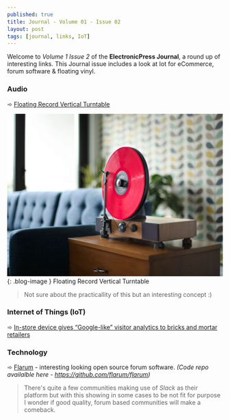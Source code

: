 ```yaml
---
published: true
title: Journal - Volume 01 - Issue 02
layout: post
tags: [journal, links, IoT]
---
```

Welcome to _Volume 1 Issue 2_ of the **ElectronicPress Journal**, a round up of interesting links. This Journal issue includes a look at Iot for eCommerce, forum software & floating vinyl.

### Audio

➾ [Floating Record Vertical Turntable](http://www.gramovox.com/products/floating-record)

![Floating Record Vertical Turntable](https://raw.githubusercontent.com/whitingx/whitingx.github.io/master/_posts/images/floating-record.jpg "Floating Record Vertical Turntable"){: .blog-image }
<span class="blog-image-caption">Floating Record Vertical Turntable</span>

> Not sure about the practicallity of this but an interesting concept :)

### Internet of Things (IoT)

➾ [In-store device gives “Google-like” visitor analytics to bricks and mortar retailers](http://internetretailing.net/2015/10/in-store-device-gives-google-like-visitor-analytics-to-bricks-and-mortar-retailers-2/)

### Technology

➾ [Flarum](http://flarum.org/) - interesting looking open source forum software. _(Code repo availalble here - https://github.com/flarum/flarum)_

> There's quite a few communities making use of _Slack_ as their platform but with this showing in some cases to be not fit for purpose I wonder if good quality, forum based communities will make a comeback.